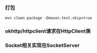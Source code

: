 

### 打包

``mvn clean package -Dmaven.test.skip=true``

### okhttp/httpclient请求在HttpClient类

### Socket相关实现在SocketServer


